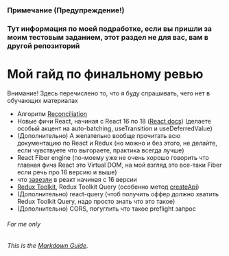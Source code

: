 ### Примечание (Предупреждение!)
### Тут информация по моей подработке, если вы пришли за моим тестовым заданием, этот раздел не для вас, вам в другой репозиторий

# Мой гайд по финальному ревью

Внимание! Здесь перечислено то, что я буду спрашивать, чего нет в обучающих материалах

- Алгоритм [Reconciliation](https://ru.reactjs.org/docs/reconciliation.html)
- Новые фичи React, начиная с React 16 по 18 ([React docs](https://reactjs.org)) (делаете особый акцент на auto-batching, useTransition и useDeferredValue)
- (Дополнительно) А желательно вообще прочитать всю документацию по React и Redux (но можно и без этого, не делайте, если чувствуете что выгораете, практика всегда лучше)
- React Fiber engine (по-моему уже не очень хорошо говорить что главная фича React это Virtual DOM, на мой взгляд это все-таки Fiber если речь про 16 версию и выше)
- что [завезли](https://github.com/facebook/react/blob/main/CHANGELOG.md) в реакт начиная с 16 версии
- [Redux Toolkit](https://redux-toolkit.js.org/), Redux Toolkit Query (особенно метод [createApi](https://redux-toolkit.js.org/rtk-query/overview#apis))
- (Дополнительно) react-query (чтоб получить оффер должно хватить Redux Toolkit Query, надо просто знать что это такое)
- (Дополнительно) CORS, погуглить что такое preflight запрос

###### For me only
###### This is the *[Markdown Guide](https://www.markdownguide.org)*.
